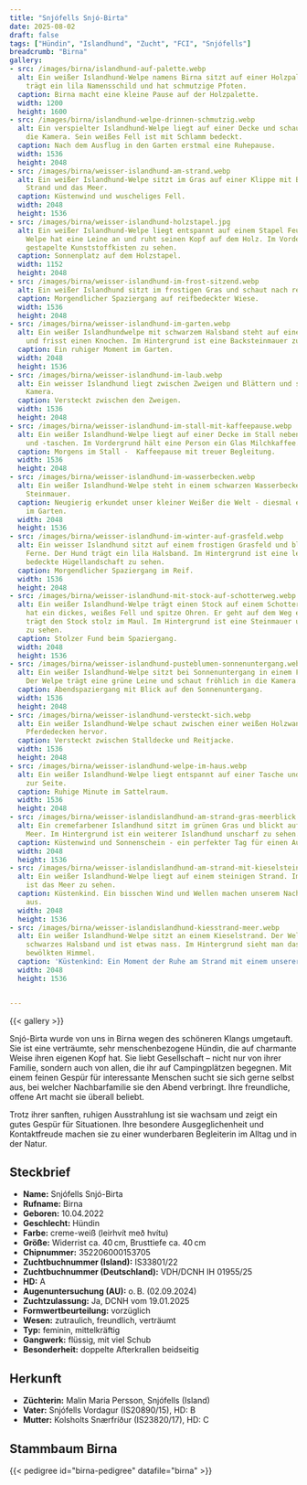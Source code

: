 ```yaml
---
title: "Snjófells Snjó-Birta"
date: 2025-08-02
draft: false
tags: ["Hündin", "Islandhund", "Zucht", "FCI", "Snjófells"]
breadcrumb: "Birna"
gallery:
- src: /images/birna/islandhund-auf-palette.webp
  alt: Ein weißer Islandhund-Welpe namens Birna sitzt auf einer Holzpalette. Der Welpe
    trägt ein lila Namensschild und hat schmutzige Pfoten.
  caption: Birna macht eine kleine Pause auf der Holzpalette.
  width: 1200
  height: 1600
- src: /images/birna/islandhund-welpe-drinnen-schmutzig.webp
  alt: Ein verspielter Islandhund-Welpe liegt auf einer Decke und schaut direkt in
    die Kamera. Sein weißes Fell ist mit Schlamm bedeckt.
  caption: Nach dem Ausflug in den Garten erstmal eine Ruhepause.
  width: 1536
  height: 2048
- src: /images/birna/weisser-islandhund-am-strand.webp
  alt: Ein weißer Islandhund-Welpe sitzt im Gras auf einer Klippe mit Blick auf einen
    Strand und das Meer.
  caption: Küstenwind und wuscheliges Fell.
  width: 2048
  height: 1536
- src: /images/birna/weisser-islandhund-holzstapel.jpg
  alt: Ein weißer Islandhund-Welpe liegt entspannt auf einem Stapel Feuerholz. Der
    Welpe hat eine Leine an und ruht seinen Kopf auf dem Holz. Im Vordergrund sind
    gestapelte Kunststoffkisten zu sehen.
  caption: Sonnenplatz auf dem Holzstapel.
  width: 1152
  height: 2048
- src: /images/birna/weisser-islandhund-im-frost-sitzend.webp
  alt: Ein weißer Islandhund sitzt im frostigen Gras und schaut nach rechts.
  caption: Morgendlicher Spaziergang auf reifbedeckter Wiese.
  width: 1536
  height: 2048
- src: /images/birna/weisser-islandhund-im-garten.webp
  alt: Ein weißer Islandhundwelpe mit schwarzem Halsband steht auf einem grünen Rasen
    und frisst einen Knochen. Im Hintergrund ist eine Backsteinmauer zu sehen.
  caption: Ein ruhiger Moment im Garten.
  width: 2048
  height: 1536
- src: /images/birna/weisser-islandhund-im-laub.webp
  alt: Ein weisser Islandhund liegt zwischen Zweigen und Blättern und schaut in die
    Kamera.
  caption: Versteckt zwischen den Zweigen.
  width: 1536
  height: 2048
- src: /images/birna/weisser-islandhund-im-stall-mit-kaffeepause.webp
  alt: Ein weißer Islandhund-Welpe liegt auf einer Decke im Stall neben Reitsätteln
    und -taschen. Im Vordergrund hält eine Person ein Glas Milchkaffee.
  caption: Morgens im Stall -  Kaffeepause mit treuer Begleitung.
  width: 1536
  height: 2048
- src: /images/birna/weisser-islandhund-im-wasserbecken.webp
  alt: Ein weißer Islandhund-Welpe steht in einem schwarzen Wasserbecken vor einer
    Steinmauer.
  caption: Neugierig erkundet unser kleiner Weißer die Welt - diesmal eine alte Schale
    im Garten.
  width: 2048
  height: 1536
- src: /images/birna/weisser-islandhund-im-winter-auf-grasfeld.webp
  alt: Ein weisser Islandhund sitzt auf einem frostigen Grasfeld und blickt in die
    Ferne. Der Hund trägt ein lila Halsband. Im Hintergrund ist eine leicht mit Reif
    bedeckte Hügellandschaft zu sehen.
  caption: Morgendlicher Spaziergang im Reif.
  width: 1536
  height: 2048
- src: /images/birna/weisser-islandhund-mit-stock-auf-schotterweg.webp
  alt: Ein weißer Islandhund-Welpe trägt einen Stock auf einem Schotterweg. Der Welpe
    hat ein dickes, weißes Fell und spitze Ohren. Er geht auf dem Weg entlang und
    trägt den Stock stolz im Maul. Im Hintergrund ist eine Steinmauer und etwas Grün
    zu sehen.
  caption: Stolzer Fund beim Spaziergang.
  width: 2048
  height: 1536
- src: /images/birna/weisser-islandhund-pusteblumen-sonnenuntergang.webp
  alt: Ein weißer Islandhund-Welpe sitzt bei Sonnenuntergang in einem Feld mit Pusteblumen.
    Der Welpe trägt eine grüne Leine und schaut fröhlich in die Kamera.
  caption: Abendspaziergang mit Blick auf den Sonnenuntergang.
  width: 1536
  height: 2048
- src: /images/birna/weisser-islandhund-versteckt-sich.webp
  alt: Ein weißer Islandhund-Welpe schaut zwischen einer weißen Holzwand und dunklen
    Pferdedecken hervor.
  caption: Versteckt zwischen Stalldecke und Reitjacke.
  width: 1536
  height: 2048
- src: /images/birna/weisser-islandhund-welpe-im-haus.webp
  alt: Ein weißer Islandhund-Welpe liegt entspannt auf einer Tasche und schaut aufmerksam
    zur Seite.
  caption: Ruhige Minute im Sattelraum.
  width: 1536
  height: 2048
- src: /images/birna/weisser-islandislandhund-am-strand-gras-meerblick.webp
  alt: Ein cremefarbener Islandhund sitzt im grünen Gras und blickt auf das blaue
    Meer. Im Hintergrund ist ein weiterer Islandhund unscharf zu sehen.
  caption: Küstenwind und Sonnenschein - ein perfekter Tag für einen Ausflug ans Meer.
  width: 2048
  height: 1536
- src: /images/birna/weisser-islandislandhund-am-strand-mit-kieselsteinen.webp
  alt: Ein weißer Islandhund-Welpe liegt auf einem steinigen Strand. Im Hintergrund
    ist das Meer zu sehen.
  caption: Küstenkind. Ein bisschen Wind und Wellen machen unserem Nachwuchs nichts
    aus.
  width: 2048
  height: 1536
- src: /images/birna/weisser-islandislandhund-kiesstrand-meer.webp
  alt: Ein weißer Islandhund-Welpe sitzt an einem Kieselstrand. Der Welpe trägt ein
    schwarzes Halsband und ist etwas nass. Im Hintergrund sieht man das Meer und einen
    bewölkten Himmel.
  caption: 'Küstenkind: Ein Moment der Ruhe am Strand mit einem unserer Islandhunde.'
  width: 2048
  height: 1536


---
```


{{< gallery >}}

Snjó-Birta wurde von uns in Birna wegen des schöneren Klangs umgetauft. Sie ist eine verträumte, sehr menschenbezogene Hündin, die auf charmante Weise ihren eigenen Kopf hat. Sie liebt Gesellschaft – nicht nur von ihrer Familie, sondern auch von allen, die ihr auf Campingplätzen begegnen. Mit einem feinen Gespür für interessante Menschen sucht sie sich gerne selbst aus, bei welcher Nachbarfamilie sie den Abend verbringt. Ihre freundliche, offene Art macht sie überall beliebt.

Trotz ihrer sanften, ruhigen Ausstrahlung ist sie wachsam und zeigt ein gutes Gespür für Situationen. Ihre besondere Ausgeglichenheit und Kontaktfreude machen sie zu einer wunderbaren Begleiterin im Alltag und in der Natur.

## Steckbrief

- **Name:** Snjófells Snjó-Birta
- **Rufname:** Birna
- **Geboren:** 10.04.2022
- **Geschlecht:** Hündin
- **Farbe:** creme-weiß (leirhvít með hvítu)
- **Größe:** Widerrist ca. 40 cm, Brusttiefe ca. 40 cm
- **Chipnummer:** 352206000153705
- **Zuchtbuchnummer (Island):** IS33801/22
- **Zuchtbuchnummer (Deutschland):** VDH/DCNH IH 01955/25
- **HD:** A
- **Augenuntersuchung (AU):** o. B. (02.09.2024)
- **Zuchtzulassung:** Ja, DCNH vom 19.01.2025
- **Formwertbeurteilung:** vorzüglich
- **Wesen:** zutraulich, freundlich, verträumt
- **Typ:** feminin, mittelkräftig
- **Gangwerk:** flüssig, mit viel Schub
- **Besonderheit:** doppelte Afterkrallen beidseitig

## Herkunft

- **Züchterin:** Malin Maria Persson, Snjófells (Island)
- **Vater:** Snjófells Vordagur (IS20890/15), HD: B
- **Mutter:** Kolsholts Snærfríður (IS23820/17), HD: C

## Stammbaum Birna

{{< pedigree id="birna-pedigree" datafile="birna" >}}
